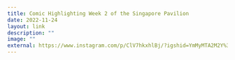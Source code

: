 ```yaml
---
title: Comic Highlighting Week 2 of the Singapore Pavilion
date: 2022-11-24
layout: link
description: ""
image: ""
external: https://www.instagram.com/p/ClV7hkxhlBj/?igshid=YmMyMTA2M2Y%3D
---
```



